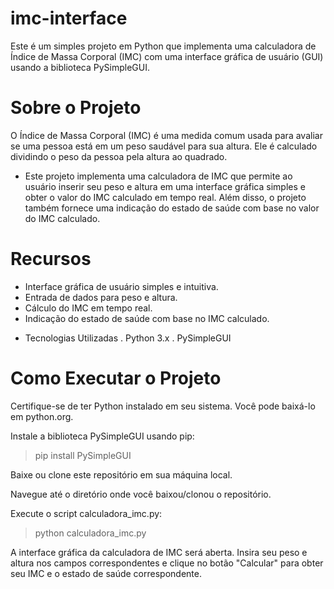 # imc-interface
Este é um simples projeto em Python que implementa uma calculadora de Índice de Massa Corporal (IMC) com uma interface gráfica de usuário (GUI) usando a biblioteca PySimpleGUI.

# Sobre o Projeto
O Índice de Massa Corporal (IMC) é uma medida comum usada para avaliar se uma pessoa está em um peso saudável para sua altura. Ele é calculado dividindo o peso da pessoa pela altura ao quadrado.

* Este projeto implementa uma calculadora de IMC que permite ao usuário inserir seu peso e altura em uma interface gráfica simples e obter o valor do IMC calculado em tempo real. Além disso, o projeto também fornece uma indicação do estado de saúde com base no valor do IMC calculado.

# Recursos
- Interface gráfica de usuário simples e intuitiva.
- Entrada de dados para peso e altura.
- Cálculo do IMC em tempo real.
- Indicação do estado de saúde com base no IMC calculado.
* Tecnologias Utilizadas
. Python 3.x
. PySimpleGUI

# Como Executar o Projeto
Certifique-se de ter Python instalado em seu sistema. Você pode baixá-lo em python.org.

Instale a biblioteca PySimpleGUI usando pip:

>pip install PySimpleGUI

Baixe ou clone este repositório em sua máquina local.

Navegue até o diretório onde você baixou/clonou o repositório.

Execute o script calculadora_imc.py:

>python calculadora_imc.py

A interface gráfica da calculadora de IMC será aberta. Insira seu peso e altura nos campos correspondentes e clique no botão "Calcular" para obter seu IMC e o estado de saúde correspondente.
